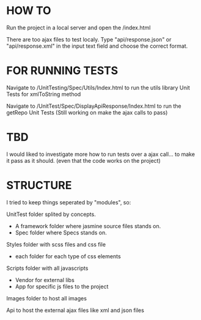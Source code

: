 # HOW TO

Run the project in a local server and open the /index.html

There are too ajax files to test localy. Type "api/response.json" or "api/response.xml" in the input text field and choose the correct format.


# FOR RUNNING TESTS

Navigate to /UnitTesting/Spec/Utils/Index.html to run the utils library Unit Tests for xmlToString method

Navigate to /UnitTest/Spec/DisplayApiResponse/Index.html to run the getRepo Unit Tests (Still working on make the ajax calls to pass)


# TBD

I would liked to investigate more how to run tests over a ajax call... to make it pass as it should. (even that the code works on the project)



# STRUCTURE

I tried to keep things seperated by "modules", so:

UnitTest folder splited by concepts. 
- A framework folder where jasmine source files stands on.
- Spec folder where Specs stands on.

Styles folder with scss files and css file
- each folder for each type of css elements

Scripts folder with all javascripts
- Vendor for external libs
- App for specific js files to the project

Images folder to host all images

Api to host the external ajax files like xml and json files